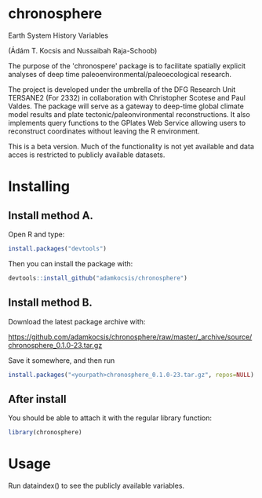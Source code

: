 # chronosphere
Earth System History Variables

(Ádám T. Kocsis and Nussaibah Raja-Schoob)

The purpose of the 'chronospere' package is to facilitate spatially explicit analyses of deep time paleoenvironmental/paleoecological research. 

The project is developed under the umbrella of the DFG Research Unit TERSANE2 (For 2332) in collaboration with Christopher Scotese and Paul Valdes. The package will serve as a gateway to deep-time global climate model results and plate tectonic/paleonvironmental reconstructions. It also implements query functions to the GPlates Web Service allowing users to reconstruct coordinates without leaving the R environment. 

This is a beta version. Much of the functionality is not yet available and data acces is restricted to publicly available datasets. 

# Installing

## Install method A.

Open R and type: 
```r
install.packages("devtools")
```

Then you can install the package with:
```r
devtools::install_github("adamkocsis/chronosphere")
```
## Install method B. 

Download the latest package archive with:

https://github.com/adamkocsis/chronosphere/raw/master/_archive/source/chronosphere_0.1.0-23.tar.gz

Save it somewhere, and then run 
```r
install.packages("<yourpath>chronosphere_0.1.0-23.tar.gz", repos=NULL)
```

## After install
You should be able to attach it with the regular library function:
```r
library(chronosphere)
```

# Usage

Run dataindex() to see the publicly available variables. 


